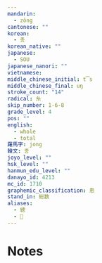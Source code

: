```yaml
---
mandarin:
  - zǒng
cantonese: ""
korean:
  - 총
korean_native: ""
japanese:
  - SOU
japanese_nanori: ""
vietnamese:
middle_chinese_initial: t͡s
middle_chinese_final: uŋ
stroke_count: "14"
radical: 糸
skip_number: 1-6-8
grade_level: 4
pos: ""
english:
  - whole
  - total
羅馬字: jong
韓文: 종
joyo_level: ""
hsk_level: ""
hanmun_edu_level: ""
danayo_id: 4213
mc_id: 1710
graphemic_classification: 悤
stand_in: 総数
aliases:
  - 總
  - 𰬥
---
```


# Notes
